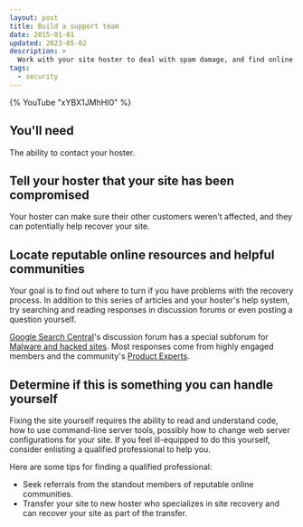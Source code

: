 ```yaml
---
layout: post
title: Build a support team
date: 2015-01-01
updated: 2023-05-02
description: >
  Work with your site hoster to deal with spam damage, and find online communities to help.
tags:
  - security
---
```


{% YouTube "xYBX1JMhHI0" %}

## You'll need

The ability to contact your hoster.

## Tell your hoster that your site has been compromised

Your hoster can make sure their other customers weren't affected, and they can
potentially help recover your site.

## Locate reputable online resources and helpful communities

Your goal is to find out where to turn if you have problems with the recovery
process. In addition to this series of articles and your hoster's
help system, try searching and reading responses in discussion forums or even
posting a question yourself.

[Google Search Central](https://developers.google.com/search)'s discussion
forum has a special subforum for
[Malware and hacked sites](https://support.google.com/webmasters/threads?hl=en&thread_filter=(category:security_malware_hacked)).
Most responses come from highly engaged members and the community's
[Product Experts](https://productexperts.withgoogle.com/).

## Determine if this is something you can handle yourself

Fixing the site yourself requires the ability to read and understand code, how
to use command-line server tools, possibly how to change web server
configurations for your site. If you feel ill-equipped to do this yourself,
consider enlisting a qualified professional to help you.

Here are some tips for finding a qualified professional:

* Seek referrals from the standout members of reputable online communities.
* Transfer your site to new hoster who specializes in site recovery and can
  recover your site as part of the transfer.
